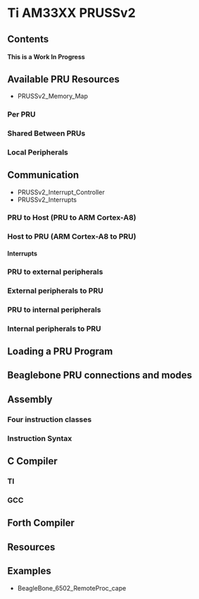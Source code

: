 # Ti AM33XX PRUSSv2
## Contents
#### This is a Work In Progress
## Available PRU Resources
* PRUSSv2_Memory_Map
### Per PRU
### Shared Between PRUs
### Local Peripherals
## Communication
* PRUSSv2_Interrupt_Controller
* PRUSSv2_Interrupts
### PRU to Host (PRU to ARM Cortex-A8)
### Host to PRU (ARM Cortex-A8 to PRU)
#### Interrupts
### PRU to external peripherals
### External peripherals to PRU
### PRU to internal peripherals
### Internal peripherals to PRU
## Loading a PRU Program
## Beaglebone PRU connections and modes
## Assembly
### Four instruction classes
### Instruction Syntax
## C Compiler
### TI
### GCC
## Forth Compiler
## Resources
## Examples
* BeagleBone_6502_RemoteProc_cape
